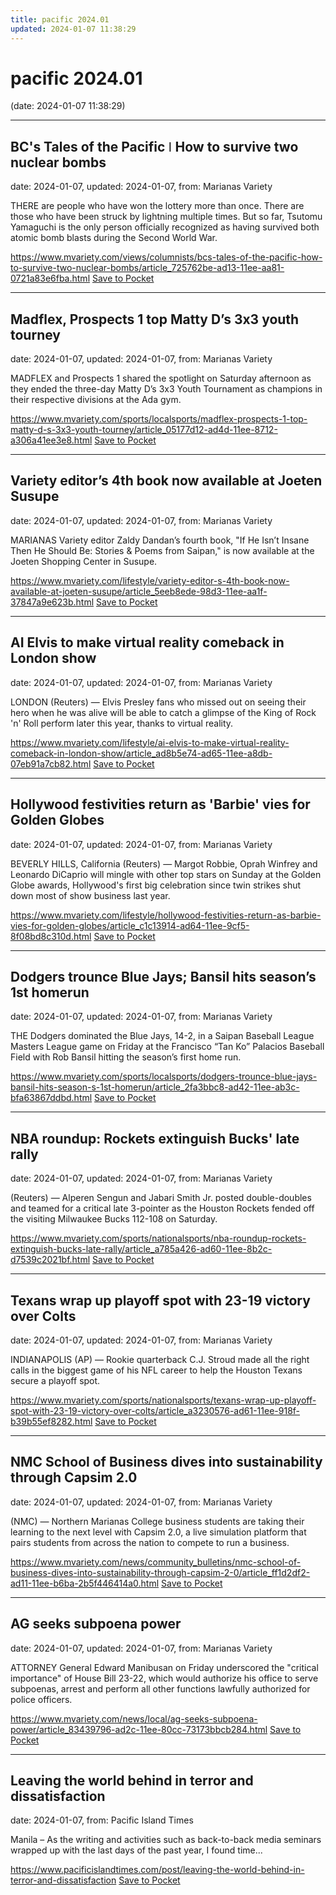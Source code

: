 ```yaml
---
title: pacific 2024.01
updated: 2024-01-07 11:38:29
---
```


# pacific 2024.01

(date: 2024-01-07 11:38:29)

---

## BC's Tales of the Pacific ǀ How to survive two nuclear bombs

date: 2024-01-07, updated: 2024-01-07, from: Marianas Variety

THERE are people who have won the lottery more than once. There are those who have been struck by lightning multiple times. But so far, Tsutomu Yamaguchi is the only person officially recognized as having survived both atomic bomb blasts during the Second World War.

<span class="feed-item-link">
<a href="https://www.mvariety.com/views/columnists/bcs-tales-of-the-pacific-how-to-survive-two-nuclear-bombs/article_725762be-ad13-11ee-aa81-0721a83e6fba.html">https://www.mvariety.com/views/columnists/bcs-tales-of-the-pacific-how-to-survive-two-nuclear-bombs/article_725762be-ad13-11ee-aa81-0721a83e6fba.html</a> <a href="https://getpocket.com/save" class="pocket-btn" data-lang="en" data-save-url="https://www.mvariety.com/views/columnists/bcs-tales-of-the-pacific-how-to-survive-two-nuclear-bombs/article_725762be-ad13-11ee-aa81-0721a83e6fba.html">Save to Pocket</a>
</span>

---

## Madflex, Prospects 1 top Matty D’s 3x3 youth tourney

date: 2024-01-07, updated: 2024-01-07, from: Marianas Variety

MADFLEX and Prospects 1 shared the spotlight on Saturday afternoon as they ended the three-day Matty D’s 3x3 Youth Tournament as champions in their respective divisions at the Ada gym.

<span class="feed-item-link">
<a href="https://www.mvariety.com/sports/localsports/madflex-prospects-1-top-matty-d-s-3x3-youth-tourney/article_05177d12-ad4d-11ee-8712-a306a41ee3e8.html">https://www.mvariety.com/sports/localsports/madflex-prospects-1-top-matty-d-s-3x3-youth-tourney/article_05177d12-ad4d-11ee-8712-a306a41ee3e8.html</a> <a href="https://getpocket.com/save" class="pocket-btn" data-lang="en" data-save-url="https://www.mvariety.com/sports/localsports/madflex-prospects-1-top-matty-d-s-3x3-youth-tourney/article_05177d12-ad4d-11ee-8712-a306a41ee3e8.html">Save to Pocket</a>
</span>

---

## Variety editor’s 4th book now available at Joeten Susupe

date: 2024-01-07, updated: 2024-01-07, from: Marianas Variety

MARIANAS Variety editor Zaldy Dandan’s fourth book, "If He Isn’t Insane Then He Should Be: Stories &amp; Poems from Saipan," is now available at the Joeten Shopping Center in Susupe.

<span class="feed-item-link">
<a href="https://www.mvariety.com/lifestyle/variety-editor-s-4th-book-now-available-at-joeten-susupe/article_5eeb8ede-98d3-11ee-aa1f-37847a9e623b.html">https://www.mvariety.com/lifestyle/variety-editor-s-4th-book-now-available-at-joeten-susupe/article_5eeb8ede-98d3-11ee-aa1f-37847a9e623b.html</a> <a href="https://getpocket.com/save" class="pocket-btn" data-lang="en" data-save-url="https://www.mvariety.com/lifestyle/variety-editor-s-4th-book-now-available-at-joeten-susupe/article_5eeb8ede-98d3-11ee-aa1f-37847a9e623b.html">Save to Pocket</a>
</span>

---

## AI Elvis to make virtual reality comeback in London show

date: 2024-01-07, updated: 2024-01-07, from: Marianas Variety

LONDON (Reuters) — Elvis Presley fans who missed out on seeing their hero when he was alive will be able to catch a glimpse of the King of Rock 'n' Roll perform later this year, thanks to virtual reality.

<span class="feed-item-link">
<a href="https://www.mvariety.com/lifestyle/ai-elvis-to-make-virtual-reality-comeback-in-london-show/article_ad8b5e74-ad65-11ee-a8db-07eb91a7cb82.html">https://www.mvariety.com/lifestyle/ai-elvis-to-make-virtual-reality-comeback-in-london-show/article_ad8b5e74-ad65-11ee-a8db-07eb91a7cb82.html</a> <a href="https://getpocket.com/save" class="pocket-btn" data-lang="en" data-save-url="https://www.mvariety.com/lifestyle/ai-elvis-to-make-virtual-reality-comeback-in-london-show/article_ad8b5e74-ad65-11ee-a8db-07eb91a7cb82.html">Save to Pocket</a>
</span>

---

## Hollywood festivities return as 'Barbie' vies for Golden Globes

date: 2024-01-07, updated: 2024-01-07, from: Marianas Variety

BEVERLY HILLS, California (Reuters) — Margot Robbie, Oprah Winfrey and Leonardo DiCaprio will mingle with other top stars on Sunday at the Golden Globe awards, Hollywood's first big celebration since twin strikes shut down most of show business last year.

<span class="feed-item-link">
<a href="https://www.mvariety.com/lifestyle/hollywood-festivities-return-as-barbie-vies-for-golden-globes/article_c1c13914-ad64-11ee-9cf5-8f08bd8c310d.html">https://www.mvariety.com/lifestyle/hollywood-festivities-return-as-barbie-vies-for-golden-globes/article_c1c13914-ad64-11ee-9cf5-8f08bd8c310d.html</a> <a href="https://getpocket.com/save" class="pocket-btn" data-lang="en" data-save-url="https://www.mvariety.com/lifestyle/hollywood-festivities-return-as-barbie-vies-for-golden-globes/article_c1c13914-ad64-11ee-9cf5-8f08bd8c310d.html">Save to Pocket</a>
</span>

---

## Dodgers trounce Blue Jays; Bansil hits season’s 1st homerun

date: 2024-01-07, updated: 2024-01-07, from: Marianas Variety

THE Dodgers dominated the Blue Jays, 14-2, in a Saipan Baseball League Masters League game on Friday at the Francisco “Tan Ko” Palacios Baseball Field with Rob Bansil hitting the season’s first home run.

<span class="feed-item-link">
<a href="https://www.mvariety.com/sports/localsports/dodgers-trounce-blue-jays-bansil-hits-season-s-1st-homerun/article_2fa3bbc8-ad42-11ee-ab3c-bfa63867ddbd.html">https://www.mvariety.com/sports/localsports/dodgers-trounce-blue-jays-bansil-hits-season-s-1st-homerun/article_2fa3bbc8-ad42-11ee-ab3c-bfa63867ddbd.html</a> <a href="https://getpocket.com/save" class="pocket-btn" data-lang="en" data-save-url="https://www.mvariety.com/sports/localsports/dodgers-trounce-blue-jays-bansil-hits-season-s-1st-homerun/article_2fa3bbc8-ad42-11ee-ab3c-bfa63867ddbd.html">Save to Pocket</a>
</span>

---

## NBA roundup: Rockets extinguish Bucks' late rally

date: 2024-01-07, updated: 2024-01-07, from: Marianas Variety

(Reuters) — Alperen Sengun and Jabari Smith Jr. posted double-doubles and teamed for a critical late 3-pointer as the Houston Rockets fended off the visiting Milwaukee Bucks 112-108 on Saturday.

<span class="feed-item-link">
<a href="https://www.mvariety.com/sports/nationalsports/nba-roundup-rockets-extinguish-bucks-late-rally/article_a785a426-ad60-11ee-8b2c-d7539c2021bf.html">https://www.mvariety.com/sports/nationalsports/nba-roundup-rockets-extinguish-bucks-late-rally/article_a785a426-ad60-11ee-8b2c-d7539c2021bf.html</a> <a href="https://getpocket.com/save" class="pocket-btn" data-lang="en" data-save-url="https://www.mvariety.com/sports/nationalsports/nba-roundup-rockets-extinguish-bucks-late-rally/article_a785a426-ad60-11ee-8b2c-d7539c2021bf.html">Save to Pocket</a>
</span>

---

## Texans wrap up playoff spot with 23-19 victory over Colts

date: 2024-01-07, updated: 2024-01-07, from: Marianas Variety

INDIANAPOLIS (AP) — Rookie quarterback C.J. Stroud made all the right calls in the biggest game of his NFL career to help the Houston Texans secure a playoff spot.

<span class="feed-item-link">
<a href="https://www.mvariety.com/sports/nationalsports/texans-wrap-up-playoff-spot-with-23-19-victory-over-colts/article_a3230576-ad61-11ee-918f-b39b55ef8282.html">https://www.mvariety.com/sports/nationalsports/texans-wrap-up-playoff-spot-with-23-19-victory-over-colts/article_a3230576-ad61-11ee-918f-b39b55ef8282.html</a> <a href="https://getpocket.com/save" class="pocket-btn" data-lang="en" data-save-url="https://www.mvariety.com/sports/nationalsports/texans-wrap-up-playoff-spot-with-23-19-victory-over-colts/article_a3230576-ad61-11ee-918f-b39b55ef8282.html">Save to Pocket</a>
</span>

---

## NMC School of Business dives into sustainability through Capsim 2.0

date: 2024-01-07, updated: 2024-01-07, from: Marianas Variety

(NMC) — Northern Marianas College business students are taking their learning to the next level with Capsim 2.0, a live simulation platform that pairs students from across the nation to compete to run a business.

<span class="feed-item-link">
<a href="https://www.mvariety.com/news/community_bulletins/nmc-school-of-business-dives-into-sustainability-through-capsim-2-0/article_ff1d2df2-ad11-11ee-b6ba-2b5f446414a0.html">https://www.mvariety.com/news/community_bulletins/nmc-school-of-business-dives-into-sustainability-through-capsim-2-0/article_ff1d2df2-ad11-11ee-b6ba-2b5f446414a0.html</a> <a href="https://getpocket.com/save" class="pocket-btn" data-lang="en" data-save-url="https://www.mvariety.com/news/community_bulletins/nmc-school-of-business-dives-into-sustainability-through-capsim-2-0/article_ff1d2df2-ad11-11ee-b6ba-2b5f446414a0.html">Save to Pocket</a>
</span>

---

## AG seeks subpoena power

date: 2024-01-07, updated: 2024-01-07, from: Marianas Variety

ATTORNEY General Edward Manibusan on Friday underscored the "critical importance" of House Bill 23-22, which would authorize his office to serve subpoenas, arrest and perform all other functions lawfully authorized for police officers.

<span class="feed-item-link">
<a href="https://www.mvariety.com/news/local/ag-seeks-subpoena-power/article_83439796-ad2c-11ee-80cc-73173bbcb284.html">https://www.mvariety.com/news/local/ag-seeks-subpoena-power/article_83439796-ad2c-11ee-80cc-73173bbcb284.html</a> <a href="https://getpocket.com/save" class="pocket-btn" data-lang="en" data-save-url="https://www.mvariety.com/news/local/ag-seeks-subpoena-power/article_83439796-ad2c-11ee-80cc-73173bbcb284.html">Save to Pocket</a>
</span>

---

## Leaving the world behind in terror and dissatisfaction 

date: 2024-01-07, from: Pacific Island Times

Manila – As the writing and activities such as back-to-back media seminars wrapped up with the last days of the past year, I found time...

<span class="feed-item-link">
<a href="https://www.pacificislandtimes.com/post/leaving-the-world-behind-in-terror-and-dissatisfaction">https://www.pacificislandtimes.com/post/leaving-the-world-behind-in-terror-and-dissatisfaction</a> <a href="https://getpocket.com/save" class="pocket-btn" data-lang="en" data-save-url="https://www.pacificislandtimes.com/post/leaving-the-world-behind-in-terror-and-dissatisfaction">Save to Pocket</a>
</span>



<script type="text/javascript">!function(d,i){if(!d.getElementById(i)){var j=d.createElement("script");j.id=i;j.src="https://widgets.getpocket.com/v1/j/btn.js?v=1";var w=d.getElementById(i);d.body.appendChild(j);}}(document,"pocket-btn-js");</script>

